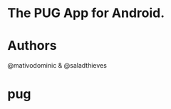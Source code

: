 
The PUG App for Android.
=======================

Authors
=============================
@mativodominic & @saladthieves
# pug

